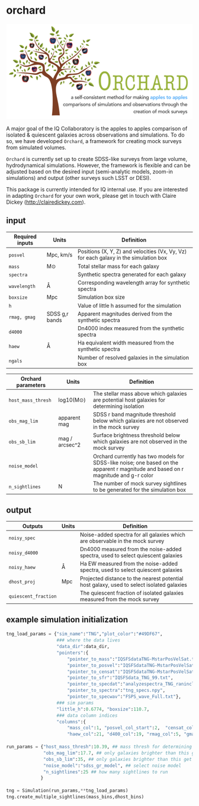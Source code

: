 # orchard

![Orchard logo](https://github.com/IQcollaboratory/orchard/blob/master/assets/orchard_logo.png)

A major goal of the IQ Collaboratory is the apples to apples comparison of isolated & quiescent galaxies across observations and simulations. To do so, we have developed `Orchard`, a framework for creating mock surveys from simulated volumes.

`Orchard` is currently set up to create SDSS-like surveys from large volume, hydrodynamical simulations. However, the framework is flexible and can be adjusted based on the desired input (semi-analytic models, zoom-in simulations) and output (other surveys such LSST or DESI).

This package is currently intended for IQ internal use. If you are interested in adapting `Orchard` for your own work, please get in touch with Claire Dickey (http://clairedickey.com).

## input

| Required inputs           | Units | Definition      |
|---------------------------|-------|-----------------|
| ``posvel``          | Mpc,  km/s   | Positions (X, Y, Z) and velocities (Vx, Vy, Vz) for each galaxy in the simulation box |
| ``mass``            | M⊙    | Total stellar mass for each galaxy |
| ``spectra``         |       | Synthetic spectra generated for each galaxy |
| ``wavelength``      | Å     | Corresponding wavelength array for synthetic spectra |
| ``boxsize``         | Mpc   | Simulation box size |
| ``h``               |       | Value of little h assumed for the simulation |
| ``rmag, gmag``      | SDSS g,r bands | Apparent magnitudes derived from the synthetic spectra | 
| ``d4000``           |       | Dn4000 index measured from the synthetic spectra |
| ``haew``            | Å     | Ha equivalent width measured from the synthetic spectra |
| ``ngals``           |       | Number of resolved galaxies in the simulation box |

| Orchard parameters        | Units | Definition      |
|---------------------------|-------|-----------------|
| ``host_mass_thresh``      | log10(M⊙)    | The stellar mass above which galaxies are potential host galaxies for determining isolation |
| ``obs_mag_lim``     | apparent mag   | SDSS r band magnitude threshold below which galaxies are not observed in the mock survey |
| ``obs_sb_lim`` | mag / arcsec^2 | Surface brightness threshold below which galaxies are not observed in the mock survey |
| ``noise_model``     |   |  Orchard currently has two models for SDSS-like noise; one based on the apparent r magnitude and based on r magnitude and g-r color |
| ``n_sightlines`` | N | The number of mock survey sightlines to be generated for the simulation box |

## output

| Outputs          | Units | Definition      |
|------------------|-------|-----------------|
| ``noisy_spec`` | | Noise-added spectra for all galaxies which are observable in the mock survey |
| ``noisy_d4000``   |     | Dn4000 measured from the noise-added spectra, used to select quiescent galaxies |
| ``noisy_haew``   | Å     | Ha EW measured from the noise-added spectra, used to select quiescent galaxies |
| ``dhost_proj`` | Mpc | Projected distance to the nearest potential host galaxy, used to select isolated galaxies |
| ``quiescent_fraction`` | | The quiescent fraction of isolated galaxies measured from the mock survey |

## example simulation initialization

```python
tng_load_params = {"sim_name":"TNG","plot_color":"#49DF67",
                   ### where the data lives
                   "data_dir":data_dir,
                   "pointers":{
                       "pointer_to_mass":"IQSFSdataTNG-MstarPosVelSat.txt",
                       "pointer_to_posvel":"IQSFSdataTNG-MstarPosVelSat.txt",
                       "pointer_to_censat":"IQSFSdataTNG-MstarPosVelSat.txt",
                       "pointer_to_sfr":"IQSFSdata_TNG_99.txt",
                       "pointer_to_specdat":"analyzespectra_TNG_ranincl_medcontflux_sidebands.dat",
                       "pointer_to_spectra":"tng_specs.npy",
                       "pointer_to_specwav":"FSPS_wave_Full.txt"},
                   ### sim params
                   "little_h":0.6774, "boxsize":110.7,
                   ### data column indices
                   "columns":{
                       "mass_col":1, "posvel_col_start":2,  "censat_col":8, "sfr_col":4,
                       "haew_col":21, "d400_col":19, "rmag_col":5, "gmag_col":6,},}
                       
run_params = {"host_mass_thresh":10.39, ## mass thresh for determining what's a host gal
              "obs_mag_lim":17.7, ## only galaxies brighter than this get counted
              "obs_sb_lim":35, ## only galaxies brighter than this get counted
              "noise_model":"sdss_gr_model", ## select noise model
              "n_sightlines":25 ## how many sightlines to run
             }
             
tng = Simulation(run_params,**tng_load_params)
tng.create_multiple_sightlines(mass_bins,dhost_bins)
```
